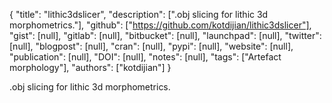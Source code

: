 {
  "title": "lithic3dslicer",
  "description": [".obj slicing for lithic 3d morphometrics."],
  "github": ["https://github.com/kotdijian/lithic3dslicer"],
  "gist": [null],
  "gitlab": [null],
  "bitbucket": [null],
  "launchpad": [null],
  "twitter": [null],
  "blogpost": [null],
  "cran": [null],
  "pypi": [null],
  "website": [null],
  "publication": [null],
  "DOI": [null],
  "notes": [null],
  "tags": ["Artefact morphology"],
  "authors": ["kotdijian"]
}

<!-- Generated by csv2md.R – do not edit by hand -->

.obj slicing for lithic 3d morphometrics.